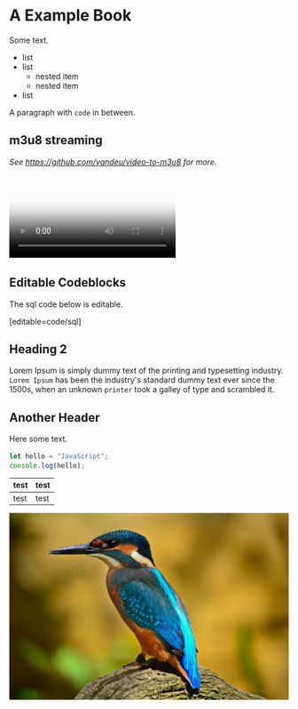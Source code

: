 # A Example Book

Some text.

- list
- list
  - nested item
  - nested item
- list

A paragraph with `code` in between.

## m3u8 streaming

_See https://github.com/yandeu/video-to-m3u8 for more._

<div class="video-wrapper">
  <video class="video-js" preload="none" poster="https://yandeu.github.io/video-to-m3u8/out/thumbnail.jpg" controls data-setup="{}">
    <source src="https://yandeu.github.io/video-to-m3u8/out/playlist.m3u8" type="application/x-mpegURL" />
  </video>
</div>

## Editable Codeblocks

The sql code below is editable.

[editable=code/sql]

## Heading 2

Lorem Ipsum is simply dummy text of the printing and typesetting industry. `Lorem Ipsum` has been the industry's standard dummy text ever since the 1500s, when an unknown `printer` took a galley of type and scrambled it.

## Another Header

Here some text.

```js
let hello = "JavaScript";
console.log(hello);
```

| test | test |
| ---- | ---- |
| test | test |

![](./img/blue-bird.jpg)
